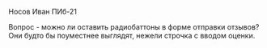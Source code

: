 Носов Иван ПИб-21

Вопрос - можно ли оставить радиобаттоны в форме отправки отзывов? Они будто бы поуместнее выглядят, нежели строчка с вводом оценки.
